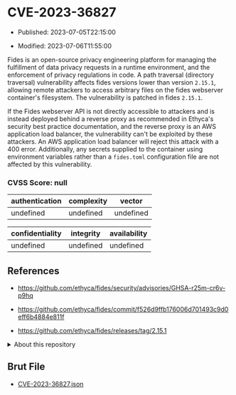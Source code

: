 # CVE-2023-36827

- Published: 2023-07-05T22:15:00

- Modified: 2023-07-06T11:55:00

Fides is an open-source privacy engineering platform for managing the fulfillment of data privacy requests in a runtime environment, and the enforcement of privacy regulations in code. A path traversal (directory traversal) vulnerability affects fides versions lower than version `2.15.1`, allowing remote attackers to access arbitrary files on the fides webserver container's filesystem. The vulnerability is patched in fides `2.15.1`.

If the Fides webserver API is not directly accessible to attackers and is instead deployed behind a reverse proxy as recommended in Ethyca's security best practice documentation, and the reverse proxy is an AWS application load balancer, the vulnerability can't be exploited by these attackers. An AWS application load balancer will reject this attack with a 400 error. Additionally, any secrets supplied to the container using environment variables rather than a `fides.toml` configuration file are not affected by this vulnerability.


### CVSS Score: **null**

| authentication | complexity | vector |
| --- | --- | --- |
| undefined | undefined | undefined |

| confidentiality | integrity | availability |
| --- | --- | --- |
| undefined | undefined | undefined |

## References

* https://github.com/ethyca/fides/security/advisories/GHSA-r25m-cr6v-p9hq

* https://github.com/ethyca/fides/commit/f526d9ffb176006d701493c9d0eff6b4884e811f

* https://github.com/ethyca/fides/releases/tag/2.15.1

<details>
<summary>About this repository</summary> 

  This repository is part of the project [Live Hack CVE](https://github.com/Live-Hack-CVE). Main website can be found [www.live-hack.org](https://www.live-hack.org) 
  
  Made by [Sn0wAlice](https://github.com/Sn0wAlice) for the people that care about security and need to have a feed of the latest CVEs. Hope you enjoy it, don't forget to star the repo and follow me on [Twitter](https://twitter.com/Sn0wAlice) and [Github](https://github.com/Sn0wAlice). And that is my [personnal website](https://www.alice-snow.me/)

  - [Home Page](https://github.com/Live-Hack-CVE)
  - [Framework](https://github.com/Live-Hack-CVE/cve-framework)
  - [CVE database](https://github.com/Live-Hack-CVE/full_database)
  - [Changelog](https://github.com/Live-Hack-CVE/Changelog)
</details>

## Brut File

* [CVE-2023-36827.json](https://raw.githubusercontent.com/Live-Hack-CVE/full_database/main/cves/2023/CVE-2023-36827.json)

